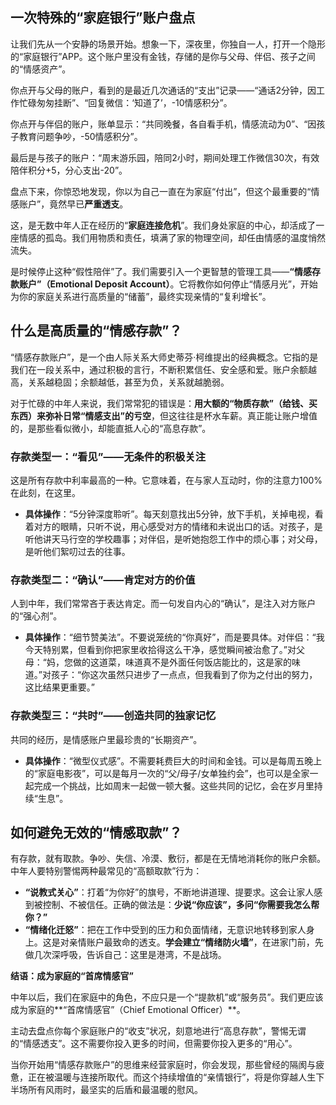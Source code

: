 ## **一次特殊的“家庭银行”账户盘点**

让我们先从一个安静的场景开始。想象一下，深夜里，你独自一人，打开一个隐形的“家庭银行”APP。这个账户里没有金钱，存储的是你与父母、伴侣、孩子之间的“情感资产”。

你点开与父母的账户，看到的是最近几次通话的“支出”记录——“通话2分钟，因工作忙碌匆匆挂断”、“回复微信：‘知道了’，-10情感积分”。

你点开与伴侣的账户，账单显示：“共同晚餐，各自看手机，情感流动为0”、“因孩子教育问题争吵，-50情感积分”。

最后是与孩子的账户：“周末游乐园，陪同2小时，期间处理工作微信30次，有效陪伴积分+5，分心支出-20”。

盘点下来，你惊恐地发现，你以为自己一直在为家庭“付出”，但这个最重要的“情感账户”，竟然早已**严重透支**。

这，是无数中年人正在经历的“**家庭连接危机**”。我们身处家庭的中心，却活成了一座情感的孤岛。我们用物质和责任，填满了家的物理空间，却任由情感的温度悄然流失。

是时候停止这种“假性陪伴”了。我们需要引入一个更智慧的管理工具——**“情感存款账户”（Emotional Deposit Account）**。它将教你如何停止“情感月光”，开始为你的家庭关系进行高质量的“储蓄”，最终实现亲情的“复利增长”。

## **什么是高质量的“情感存款”？**

“情感存款账户”，是一个由人际关系大师史蒂芬·柯维提出的经典概念。它指的是我们在一段关系中，通过积极的言行，不断积累信任、安全感和爱。账户余额越高，关系越稳固；余额越低，甚至为负，关系就越脆弱。

对于忙碌的中年人来说，我们常常犯的错误是：**用大额的“物质存款”（给钱、买东西）来弥补日常“情感支出”的亏空**，但这往往是杯水车薪。真正能让账户增值的，是那些看似微小，却能直抵人心的“高息存款”。

### **存款类型一：“看见”——无条件的积极关注**
这是所有存款中利率最高的一种。它意味着，在与家人互动时，你的注意力100%在此刻，在这里。
* **具体操作**：“5分钟深度聆听”。每天刻意找出5分钟，放下手机，关掉电视，看着对方的眼睛，只听不说，用心感受对方的情绪和未说出口的话。对孩子，是听他讲天马行空的学校趣事；对伴侣，是听她抱怨工作中的烦心事；对父母，是听他们絮叨过去的往事。

### **存款类型二：“确认”——肯定对方的价值**
人到中年，我们常常吝于表达肯定。而一句发自内心的“确认”，是注入对方账户的“强心剂”。
* **具体操作**：“细节赞美法”。不要说笼统的“你真好”，而是要具体。对伴侣：“我今天特别累，但看到你把家里收拾得这么干净，感觉瞬间被治愈了。”对父母：“妈，您做的这道菜，味道真不是外面任何饭店能比的，这是家的味道。”对孩子：“你这次虽然只进步了一点点，但我看到了你为之付出的努力，这比结果更重要。”

### **存款类型三：“共时”——创造共同的独家记忆**
共同的经历，是情感账户里最珍贵的“长期资产”。
* **具体操作**：“微型仪式感”。不需要耗费巨大的时间和金钱。可以是每周五晚上的“家庭电影夜”，可以是每月一次的“父/母子/女单独约会”，也可以是全家一起完成一个挑战，比如周末一起做一顿大餐。这些共同的记忆，会在岁月里持续“生息”。

## **如何避免无效的“情感取款”？**

有存款，就有取款。争吵、失信、冷漠、敷衍，都是在无情地消耗你的账户余额。中年人要特别警惕两种最常见的“高额取款”行为：

* **“说教式关心”**：打着“为你好”的旗号，不断地讲道理、提要求。这会让家人感到被控制、不被信任。正确的做法是：**少说“你应该”，多问“你需要我怎么帮你？”**
* **“情绪化迁怒”**：把在工作中受到的压力和负面情绪，无意识地转移到家人身上。这是对亲情账户最致命的透支。**学会建立“情绪防火墙”**，在进家门前，先做几次深呼吸，告诉自己：这里是港湾，不是战场。

**结语：成为家庭的“首席情感官”**

中年以后，我们在家庭中的角色，不应只是一个“提款机”或“服务员”。我们更应该成为家庭的**“首席情感官”（Chief Emotional Officer）**。

主动去盘点你每个家庭账户的“收支”状况，刻意地进行“高息存款”，警惕无谓的“情感透支”。这不需要你投入更多的时间，但需要你投入更多的“用心”。

当你开始用“情感存款账户”的思维来经营家庭时，你会发现，那些曾经的隔阂与疲惫，正在被温暖与连接所取代。而这个持续增值的“亲情银行”，将是你穿越人生下半场所有风雨时，最坚实的后盾和最温暖的慰风。

